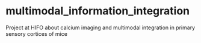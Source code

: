 # multimodal_information_integration
Project at HIFO about calcium imaging and multimodal integration in primary sensory cortices of mice
